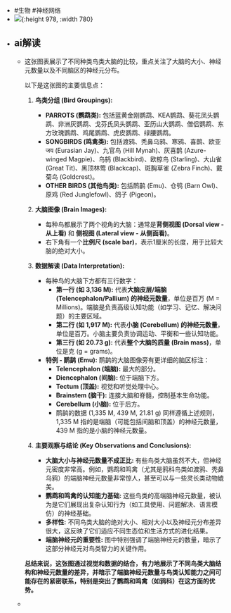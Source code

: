 - #生物 #神经网络
- ![](https://picx.zhimg.com/v2-2c2d2a8bad666d0756df5953fb446d0a_r.jpg?source=2c26e567){:height 978, :width 780}
- ## ai解读
	- 这张图表展示了不同种类鸟类大脑的比较，重点关注了大脑的大小、神经元数量以及不同脑区的神经元分布。
	  
	  以下是这张图的主要信息点：
	  
	  1.  **鸟类分组 (Bird Groupings):**
	      *   **PARROTS (鹦鹉类):** 包括蓝黄金刚鹦鹉、KEA鹦鹉、葵花凤头鹦鹉、非洲灰鹦鹉、戈芬氏凤头鹦鹉、亚历山大鹦鹉、僧侣鹦鹉、东方玫瑰鹦鹉、鸡尾鹦鹉、虎皮鹦鹉、绿腰鹦鹉。
	      *   **SONGBIRDS (鸣禽类):** 包括渡鸦、秃鼻乌鸦、寒鸦、喜鹊、欧亚 जय (Eurasian Jay)、九官鸟 (Hill Mynah)、灰喜鹊 (Azure-winged Magpie)、乌鸫 (Blackbird)、欧椋鸟 (Starling)、大山雀 (Great Tit)、黑顶林莺 (Blackcap)、斑胸草雀 (Zebra Finch)、戴菊鸟 (Goldcrest)。
	      *   **OTHER BIRDS (其他鸟类):** 包括鸸鹋 (Emu)、仓鸮 (Barn Owl)、原鸡 (Red Junglefowl)、鸽子 (Pigeon)。
	  
	  2.  **大脑图像 (Brain Images):**
	      *   每种鸟都展示了两个视角的大脑：通常是**背侧视图 (Dorsal view - 从上看)** 和 **侧视图 (Lateral view - 从侧面看)**。
	      *   右下角有一个**比例尺 (scale bar)**，表示1厘米的长度，用于比较大脑的绝对大小。
	  
	  3.  **数据解读 (Data Interpretation):**
	      *   每种鸟的大脑下方都有三行数字：
	          *   **第一行 (如 3,136 M):** 代表**大脑皮层/端脑 (Telencephalon/Pallium) 的神经元数量**，单位是百万 (M = Millions)。端脑是负责高级认知功能（如学习、记忆、解决问题）的主要区域。
	          *   **第二行 (如 1,917 M):** 代表**小脑 (Cerebellum) 的神经元数量**，单位是百万。小脑主要负责协调运动、平衡和一些认知功能。
	          *   **第三行 (如 20.73 g):** 代表**整个大脑的质量 (Brain mass)**，单位是克 (g = grams)。
	      *   **特例 - 鸸鹋 (Emu):** 鸸鹋的大脑图像旁有更详细的脑区标注：
	          *   **Telencephalon (端脑):** 最大的部分。
	          *   **Diencephalon (间脑):** 位于端脑下方。
	          *   **Tectum (顶盖):** 视觉和听觉处理中心。
	          *   **Brainstem (脑干):** 连接大脑和脊髓，控制基本生命功能。
	          *   **Cerebellum (小脑):** 位于后方。
	          *   鸸鹋的数据 (1,335 M, 439 M, 21.81 g) 同样遵循上述规则，1,335 M 指的是端脑（可能包括间脑和顶盖）的神经元数量，439 M 指的是小脑的神经元数量。
	  
	  4.  **主要观察与结论 (Key Observations and Conclusions):**
	      *   **大脑大小与神经元数量不成正比:** 有些鸟类大脑虽然不大，但神经元密度非常高。例如，鹦鹉和鸣禽（尤其是鸦科鸟类如渡鸦、秃鼻乌鸦）的端脑神经元数量非常惊人，甚至可以与一些灵长类动物媲美。
	      *   **鹦鹉和鸣禽的认知能力基础:** 这些鸟类的高端脑神经元数量，被认为是它们展现出复杂认知行为（如工具使用、问题解决、语言模仿）的神经基础。
	      *   **多样性:** 不同鸟类大脑的绝对大小、相对大小以及神经元分布差异很大，这反映了它们适应不同生态位和生活方式的进化结果。
	      *   **端脑神经元的重要性:** 图中特别强调了端脑神经元的数量，暗示了这部分神经元对鸟类智力的关键作用。
	  
	  **总结来说，这张图通过视觉和数据的结合，有力地展示了不同鸟类大脑结构和神经元数量的差异，并暗示了端脑神经元数量与鸟类认知能力之间可能存在的紧密联系，特别是突出了鹦鹉和鸣禽（如鸦科）在这方面的优势。**
	-